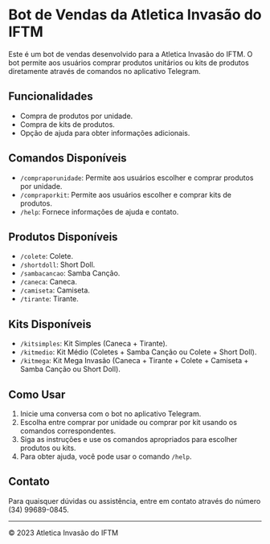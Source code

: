 # Bot de Vendas da Atletica Invasão do IFTM

Este é um bot de vendas desenvolvido para a Atletica Invasão do IFTM. O bot permite aos usuários comprar produtos unitários ou kits de produtos diretamente através de comandos no aplicativo Telegram.

## Funcionalidades

- Compra de produtos por unidade.
- Compra de kits de produtos.
- Opção de ajuda para obter informações adicionais.

## Comandos Disponíveis

- `/compraporunidade`: Permite aos usuários escolher e comprar produtos por unidade.
- `/compraporkit`: Permite aos usuários escolher e comprar kits de produtos.
- `/help`: Fornece informações de ajuda e contato.

## Produtos Disponíveis

- `/colete`: Colete.
- `/shortdoll`: Short Doll.
- `/sambacancao`: Samba Canção.
- `/caneca`: Caneca.
- `/camiseta`: Camiseta.
- `/tirante`: Tirante.

## Kits Disponíveis

- `/kitsimples`: Kit Simples (Caneca + Tirante).
- `/kitmedio`: Kit Médio (Coletes + Samba Canção ou Colete + Short Doll).
- `/kitmega`: Kit Mega Invasão (Caneca + Tirante + Colete + Camiseta + Samba Canção ou Short Doll).

## Como Usar

1. Inicie uma conversa com o bot no aplicativo Telegram.
2. Escolha entre comprar por unidade ou comprar por kit usando os comandos correspondentes.
3. Siga as instruções e use os comandos apropriados para escolher produtos ou kits.
4. Para obter ajuda, você pode usar o comando `/help`.

## Contato

Para quaisquer dúvidas ou assistência, entre em contato através do número (34) 99689-0845.

---

© 2023 Atletica Invasão do IFTM
